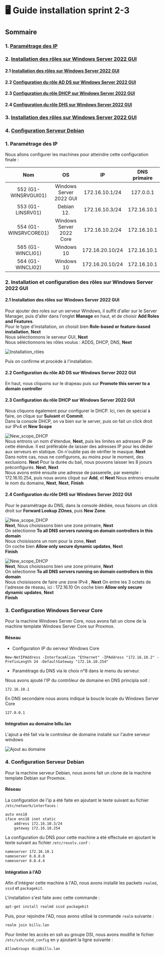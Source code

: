 # 🖥️ Guide installation sprint 2-3

## Sommaire

### 1. [Paramétrage des IP](#Paramétrage-des-IP)
### 2. [Installation des rôles sur Windows Server 2022 GUI](#roles_windows_gui)
#### 2.1 [Installation des rôles sur Windows Server 2022 GUI](#install_roles_windows_gui)
#### 2.2 [Configuration du rôle AD DS sur Windows Server 2022 GUI](#config_adds_windows_gui)
#### 2.3 [Configuration du rôle DHCP sur Windows Server 2022 GUI](#config_dhcp_windows_gui)
#### 2.4 [Configuration du rôle DHS sur Windows Server 2022 GUI](#config_dns_windows_gui)
### 3. [Installation des rôles sur Windows Server 2022 GUI](#roles_windows_gui)
### 4. [Configuration Serveur Debian](#config-debian)

### 1. Paramétrage des IP  
<span id="Paramétrage-des-IP"></span>
Nous allons configurer les machines pour atteindre cette configuration finale : 

| Nom   | OS       | IP | DNS primaire |
| :-: | :-: | :-: | :-: |
| 552 (G1-WINSRVGUI01) | Windows Server 2022 GUI | 172.16.10.1/24| 127.0.0.1 |
| 553 (G1-LINSRV01) | Debian 12. | 172.16.10.3/24| 172.16.10.1 |
| 554 (G1-WINSRVCORE01) | Windows Server 2022 Core | 172.16.10.2/24| 172.16.10.1 |
| 565 (G1-WINCLI01) | Windows 10 | 172.16.20.10/24| 172.16.10.1 |
| 564 (G1-WINCLI02) | Windows 10 | 172.16.20.10/24| 172.16.10.1 |

### 2. Installation et configuration des rôles sur Windows Server 2022 GUI
<span id="roles_windows_gui"></span>

#### 2.1 Installation des rôles sur Windows Server 2022 GUI
<span id="install_roles_windows_gui"></span>

Pour ajouter des roles sur un serveur Windows, il suffit d'aller sur le Server Manager, puis d'aller dans l'onglet **Manage** en haut, et de choisir **Add Roles and Features**.  
Pour le type d'installation, on choisit bien **Role-based or feature-based installation**, **Next**  
Nous sélectionnons le serveur GUI, **Next**  
Nous séléctionnons les rôles voulus : ADDS, DHCP, DNS, **Next** 

![Installation_rôles](Ressources/AD-DS/ADDS-screen-ADDS,DNS,DHCP.png)

Puis on confirme et procède à l'installation.

#### 2.2 Configuration du rôle AD DS sur Windows Server 2022 GUI
<span id="config_adds_windows_gui"></span>
En haut, nous cliquons sur le drapeau puis sur **Promote this server to a domain controller**

#### 2.3 Configuration du rôle DHCP sur Windows Server 2022 GUI
<span id="config_dhcp_windows_gui"></span>

Nous cliquons également pour configurer le DHCP. Ici, rien de spécial à faire, on clique sur **Suivant** et **Commit**.   
Dans la console DHCP, on va bien sur le server, puis on fait un click droit sur IPv4 et **New Scope**


![New_scope_DHCP](Ressources/DHCP-NewScope.png)  
Nous entrons un nom d'étendue, **Next**, puis les limites en adresses IP de cette étendue. Il est préférable de laisser des adresses IP pour les dédier aux serveurs en statique. On n'oublie pas de vérifier le masque. **Next**  
Dans notre cas, nous ne configurons, au moins pour le moment, des exclusions. **Next**
Pour la durée du bail, nous pouvons laisser les 8 joours préconfigurés. **Next**, **Next**  
Nous avons entré ensuite une adresse de passerelle, par exemple : 172.16.10.254, puis nous avons cliqué sur **Add**, et **Next**
Nous entrons ensuite le nom du domaine, **Next**, **Next**, **Finish**


#### 2.4 Configuration du rôle DHS sur Windows Server 2022 GUI
<span id="config_dns_windows_gui"></span>

Pour le paramétrage du DNS, dans la console dédiée, nous faisons un click droit sur **Forward Lookup ZOnes**, puis **New Zone**.  


![New_scope_DHCP](Ressources/DNS-NewForwardLookupZone.png)  
**Next**, Nous choisissons bien une zone primaire, **Next**  
On sélectionne **To all DNS servers running on domain controllers in this domain**  
Nous choisissons un nom pour la zone, **Next**  
On coche bien **Allow only secure dynamic updates**, **Next**  
**Finish**  

![New_scope_DHCP](Ressources/DNS-NewReverseLookupZone.png)  
**Next**, Nous choisissons bien une zone primaire, **Next**  
On sélectionne **To all DNS servers running on domain controllers in this domain**  
Nous choisissons de faire une zone IPv4  , **Next**
On entre les 3 octets de l'adresse de réseau, ici : 172.16.10
On coche bien **Allow only secure dynamic updates**, **Next**  
**Finish**  



### 3. Configuration Windows Serveur Core
<span id="Configuration Windows Server Core"></span>

Pour la machine Windows Server Core, nous avons fait un clone de la machine template Windows Server Core sur Proxmox.

#### Réseau

- Configuration IP du serveur Windows Core  

`New-NetIPAddress -InterfaceAlias "Ethernet" -IPAddress "172.16.10.2" -PrefixLength 24 -DefaultGateway "172.16.10.254"`

- Paramétrage du DNS via le choix n°8 dans le menu du serveur.

Nous avons ajouté l'IP du contrôleur de domaine en DNS principla soit : 

`172.16.10.1`

En DNS secondaire nous avons indiqué la boucle locale du Windows Server Core

`127.0.0.1`

#### Intégration au domaine billu.lan 

L'ajout a été fait via le controleur de domaine installé sur l'autre serveur windows

![Ajout au domaine](Ressources/Ajout_Ajout_windows_core_au_domaine)



### 4. Configuration Serveur Debian
<span id="config-debian"></span>

Pour la machine serveur Debian, nous avons fait un clone de la machine template Debian sur Proxmox.

#### Réseau

La configuration de l'ip a été faite en ajoutant le texte suivant au fichier ``/etc/network/interfaces`` :

```bash
auto ens18
iface ens18 inet static
    address 172.16.10.3/24
    gateway 172.16.10.254
```

La configuration du DNS pour cette machine a été effectuée en ajoutant le texte suivant au fichier ``/etc/resolv.conf`` :

```bash
nameserver 172.16.10.1
nameserver 8.8.8.8
nameserver 8.8.4.4
```

#### Intégration à l'AD

Afin d'intégrer cette machine à l'AD, nous avons installé les packets ``realmd``, ``sssd`` et ``packagekit``.

L'installation s'est faite avec cette commande :

```bash
apt-get install realmd sssd packagekit
```

Puis, pour rejoindre l'AD, nous avons utilisé la commande ``realm`` suivante :

```bash
realm join billu.lan
```

Pour limiter les accès en ssh au groupe DSI, nous avons modifié le fichier ``/etc/ssh/sshd_config`` en y ajoutant la ligne suivante :

```bash
AllowGroups dsi@billu.lan
```
